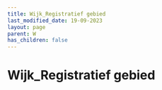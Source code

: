 ```yaml
---
title: Wijk_Registratief gebied
last_modified_date: 19-09-2023
layout: page
parent: W
has_children: false
---
```


Wijk_Registratief gebied
========================


